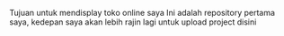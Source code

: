 Tujuan untuk mendisplay toko online saya
Ini adalah repository pertama saya, kedepan saya akan lebih rajin lagi untuk upload project disini
